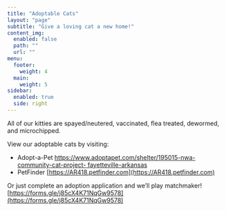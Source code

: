 ```yaml
---
title: "Adoptable Cats"
layout: "page"
subtitle: "Give a loving cat a new home!"
content_img:
  enabled: false
  path: ""
  url: ""
menu:
  footer:
    weight: 4
  main:
    weight: 5
sidebar:
  enabled: true
  side: right
---
```



All of our kitties are spayed/neutered, vaccinated, flea treated, dewormed, and microchipped.

View our adoptable cats by visiting:
+ Adopt-a-Pet [https://www.adoptapet.com/shelter/195015-nwa-community-cat-project-
fayetteville-arkansas](https://www.adoptapet.com/shelter/195015-nwa-community-cat-project-fayetteville-arkansas)  
+ PetFinder [https://AR418.petfinder.com](https://AR418.petfinder.com)

Or just complete an adoption application and we’ll play matchmaker!
[https://forms.gle/j85cX4K71NqGw9578](https://forms.gle/j85cX4K71NqGw9578)